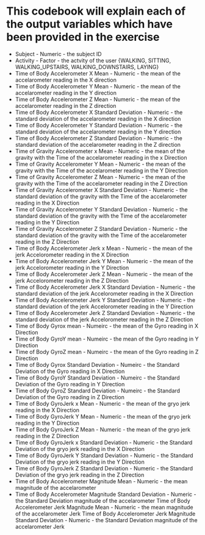 # This codebook will explain each of the output variables which have been provided in the exercise

* Subject - Numeric - the subject ID
* Activity - Factor - the actvity of the user {WALKING, SITTING, WALKING_UPSTAIRS, WALKING_DOWNSTAIRS, LAYING}
* Time of Body Accelerometer X Mean - Numeric -  the mean of the accelarometer reading in the X direction
* Time of Body Accelerometer Y Mean - Numeric - the mean of the accelarometer reading in the Y direction
* Time of Body Accelerometer Z Mean - Numeric - the mean of the accelarometer reading in the Z direction
* Time of Body Accelerometer X Standard Deviation - Numeric - the standard deviation of the accelarometer reading in the X direction
* Time of Body Accelerometer Y Standard Deviation - Numeric - the standard deviation of the accelarometer reading in the Y direction
* Time of Body Accelerometer Z Standard Deviation - Numeric - the standard deviation of the accelarometer reading in the Z direction
* Time of Gravity Accelerometer x Mean - Numeric - the mean of the gravity with the Time of the accelarometer reading in the x Direction
* Time of Gravity Accelerometer Y Mean - Numeric - the mean of the gravity with the Time of the accelarometer reading in the Y Direction
* Time of Gravity Accelerometer Z Mean - Numeric - the mean of the gravity with the Time of the accelarometer reading in the Z Direction
* Time of Gravity Accelerometer X Standard Deviation - Numeric - the standard deviation of the gravity with the Time of the accelarometer reading in the X Direction
* Time of Gravity Accelerometer Y Standard Deviation - Numeric - the standard deviation of the gravity with the Time of the accelarometer reading in the Y Direction
* Time of Gravity Accelerometer Z Standard Deviation - Numeric - the standard deviation of the gravity with the Time of the accelarometer reading in the Z Direction
* Time of Body Accelerometer Jerk x Mean - Numeric - the mean of the jerk Accelorometer reading in the X Direction
* Time of Body Accelerometer Jerk Y Mean - Numeric - the mean of the jerk Accelorometer reading in the Y Direction
* Time of Body Accelerometer Jerk Z Mean - Numeric - the mean of the jerk Accelorometer reading in the Z Direction
* Time of Body Accelerometer Jerk X Standard Deviation - Numeric - the standard deviation of the jerk Accelorometer reading in the X Direction
* Time of Body Accelerometer Jerk Y Standard Deviation - Numeric - the standard deviation of the jerk Accelorometer reading in the Y Direction
* Time of Body Accelerometer Jerk Z Standard Deviation - Numeric - the standard deviation of the jerk Accelorometer reading in the Z Direction
* Time of Body Gyrox mean - Numeirc - the mean of the Gyro reading in X Direction
* Time of Body GyroY mean - Numeirc - the mean of the Gyro reading in Y Direction
* Time of Body GyroZ mean - Numeirc - the mean of the Gyro reading in Z Direction
* Time of Body Gyrox Standard Deviation - Numeirc - the Standard Deviation of the Gyro reading in X Direction
* Time of Body GyroY Standard Deviation - Numeirc - the Standard Deviation of the Gyro reading in Y Direction
* Time of Body GyroZ Standard Deviation - Numeirc - the Standard Deviation of the Gyro reading in Z Direction
* Time of Body GyroJerk x Mean - Numeric - the mean of the gryo jerk reading in the X Direction
* Time of Body GyroJerk Y Mean - Numeric - the mean of the gryo jerk reading in the Y Direction
* Time of Body GyroJerk Z Mean - Numeric - the mean of the gryo jerk reading in the Z Direction
* Time of Body GyroJerk x Standard Deviation - Numeric - the Standard Deviation of the gryo jerk reading in the X Direction
* Time of Body GyroJerk Y Standard Deviation - Numeric - the Standard Deviation of the gryo jerk reading in the Y Direction
* Time of Body GyroJerk Z Standard Deviation - Numeric - the Standard Deviation of the gryo jerk reading in the Z Direction
* Time of Body Accelerometer Magnitude Mean - Numeric - the mean magnitude of the accelarometer
* Time of Body Accelerometer Magnitude Standard Deviation - Numeric - the Standard Deviation magnitude of the accelarometer
Time of Body Accelerometer Jerk Magnitude Mean - Numeric - the mean magnitude of the accelarometer Jerk
Time of Body Accelerometer Jerk Magnitude Standard Deviation - Numeric - the Standard Deviation magnitude of the accelarometer Jerk
